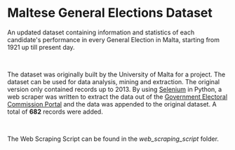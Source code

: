 # Maltese General Elections Dataset
An updated dataset containing information and statistics of each candidate's performance in every General Election in Malta, starting from 1921 up till present day.

<br>

The dataset was originally built by the University of Malta for a project. The dataset can be used for data analysis, mining and extraction. The original version only contained records up to 2013. By using [Selenium](https://www.selenium.dev/) in Python, a web scraper was written to extract the data out of the [Government Electoral Commission Portal](https://electoral.gov.mt/ElectionResults/General) and the data was appended to the original dataset. A total of **682** records were added. 

<br>

The Web Scraping Script can be found in the *web_scraping_script* folder.
